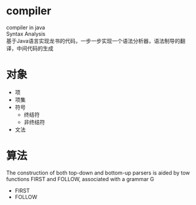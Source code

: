 # compiler
compiler in java  
Syntax Analysis  
基于Java语言实现龙书的代码，一步一步实现一个语法分析器，语法制导的翻译，中间代码的生成

# 对象
- 项
- 项集
- 符号
   - 终结符
   - 非终结符
- 文法

# 算法
The construction of both top-down and bottom-up parsers is aided by tow functions FIRST and FOLLOW, associated with a grammar G
- FIRST
- FOLLOW
